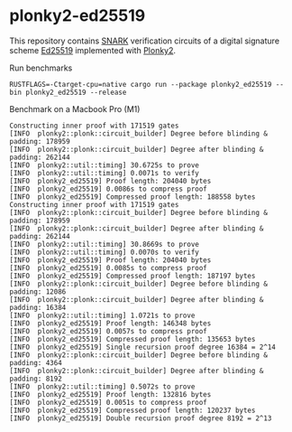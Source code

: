 # plonky2-ed25519

This repository contains [SNARK](https://en.wikipedia.org/wiki/Non-interactive_zero-knowledge_proof) verification
circuits of a
digital signature scheme [Ed25519](https://en.wikipedia.org/wiki/EdDSA#Ed25519) implemented
with [Plonky2](https://github.com/mir-protocol/plonky2).

Run benchmarks

```console
RUSTFLAGS=-Ctarget-cpu=native cargo run --package plonky2_ed25519 --bin plonky2_ed25519 --release
```

Benchmark on a Macbook Pro (M1)

```console
Constructing inner proof with 171519 gates
[INFO  plonky2::plonk::circuit_builder] Degree before blinding & padding: 178959
[INFO  plonky2::plonk::circuit_builder] Degree after blinding & padding: 262144
[INFO  plonky2::util::timing] 30.6725s to prove
[INFO  plonky2::util::timing] 0.0071s to verify
[INFO  plonky2_ed25519] Proof length: 204040 bytes
[INFO  plonky2_ed25519] 0.0086s to compress proof
[INFO  plonky2_ed25519] Compressed proof length: 188558 bytes
Constructing inner proof with 171519 gates
[INFO  plonky2::plonk::circuit_builder] Degree before blinding & padding: 178959
[INFO  plonky2::plonk::circuit_builder] Degree after blinding & padding: 262144
[INFO  plonky2::util::timing] 30.8669s to prove
[INFO  plonky2::util::timing] 0.0070s to verify
[INFO  plonky2_ed25519] Proof length: 204040 bytes
[INFO  plonky2_ed25519] 0.0085s to compress proof
[INFO  plonky2_ed25519] Compressed proof length: 187197 bytes
[INFO  plonky2::plonk::circuit_builder] Degree before blinding & padding: 12086
[INFO  plonky2::plonk::circuit_builder] Degree after blinding & padding: 16384
[INFO  plonky2::util::timing] 1.0721s to prove
[INFO  plonky2_ed25519] Proof length: 146348 bytes
[INFO  plonky2_ed25519] 0.0057s to compress proof
[INFO  plonky2_ed25519] Compressed proof length: 135653 bytes
[INFO  plonky2_ed25519] Single recursion proof degree 16384 = 2^14
[INFO  plonky2::plonk::circuit_builder] Degree before blinding & padding: 4364
[INFO  plonky2::plonk::circuit_builder] Degree after blinding & padding: 8192
[INFO  plonky2::util::timing] 0.5072s to prove
[INFO  plonky2_ed25519] Proof length: 132816 bytes
[INFO  plonky2_ed25519] 0.0051s to compress proof
[INFO  plonky2_ed25519] Compressed proof length: 120237 bytes
[INFO  plonky2_ed25519] Double recursion proof degree 8192 = 2^13
```